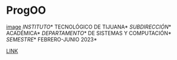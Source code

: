 # ProgOO
[image](https://user-images.githubusercontent.com/124205317/225485021-93490ff9-4392-4417-966f-dc93cb0d8272.png)
*INSTITUTO** TECNOLÓGICO DE TIJUANA*
*SUBDIRECCIÓN** ACADÉMICA*
*DEPARTAMENTO** DE SISTEMAS Y COMPUTACIÓN*
*SEMESTRE** FEBRERO-JUNIO 2023*

[LINK](./img/ar.md)
